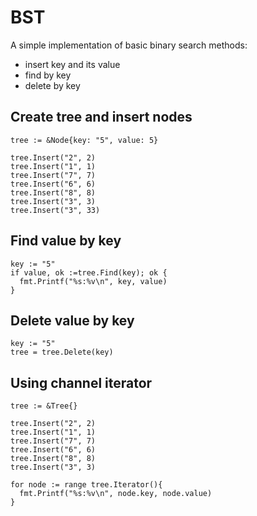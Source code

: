 # BST
 A simple implementation of basic binary search methods:
 * insert key and its value
 * find by key
 * delete by key
## Create tree and insert nodes
```
tree := &Node{key: "5", value: 5}

tree.Insert("2", 2)
tree.Insert("1", 1)
tree.Insert("7", 7)
tree.Insert("6", 6)
tree.Insert("8", 8)
tree.Insert("3", 3)
tree.Insert("3", 33)
```
## Find value by key
```
key := "5"
if value, ok :=tree.Find(key); ok {
  fmt.Printf("%s:%v\n", key, value)
}
```
## Delete value by key
```
key := "5"
tree = tree.Delete(key)
```
## Using channel iterator
```
tree := &Tree{}

tree.Insert("2", 2)
tree.Insert("1", 1)
tree.Insert("7", 7)
tree.Insert("6", 6)
tree.Insert("8", 8)
tree.Insert("3", 3)

for node := range tree.Iterator(){
  fmt.Printf("%s:%v\n", node.key, node.value)
}
```
